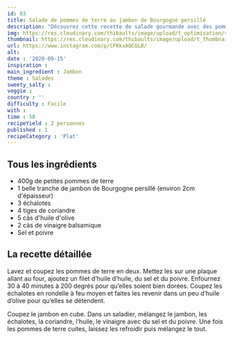 ```yaml
---
id: 83
title: Salade de pommes de terre au jambon de Bourgogne persillé
description: "Découvrez cette recette de salade gourmande avec des pommes de terre dorées et du jambon persillé."
img: https://res.cloudinary.com/thibaults/image/upload/t_optimisation/v1600456090/Recipes/20200915_salade_patate.jpg
thumbnail: https://res.cloudinary.com/thibaults/image/upload/t_thumbnail_josie/v1600456090/Recipes/20200915_salade_patate.jpg
url: https://www.instagram.com/p/CFKkxAQCGLB/
alt: 
date : '2020-09-15'
inspiration : 
main_ingredient : Jambon
theme : Salades
sweety_salty : 
veggie : 
country : ''
difficulty : Facile
with : 
time : 50
recipeYield : 2 personnes
published : 1
recipeCategory : 'Plat'
---
```


## Tous les ingrédients
 - 400g de petites pommes de terre
 - 1 belle tranche de jambon de Bourgogne persillé (environ 2cm d'épaisseur)
 - 3 échalotes
 - 4 tiges de coriandre
 - 5 càs d'huile d'olive
 - 2 càs de vinaigre balsamique
 - Sel et poivre

## La recette détaillée
Lavez et coupez les pommes de terre en deux. Mettez les sur une plaque allant au four, ajoutez un filet d’huile d’huile, du sel et du poivre. Enfournez 30 à 40 minutes à 200 degrés pour qu’elles soient bien dorées. Coupez les échalotes en rondelle à feu moyen et faites les revenir dans un peu d’huile d’olive pour qu’elles se détendent.

Coupez le jambon en cube. Dans un saladier, mélangez le jambon, les échalotes, la coriandre, l’huile, le vinaigre avec du sel et du poivre. Une fois les pommes de terre cuites, laissez les refroidir puis mélangez le tout.